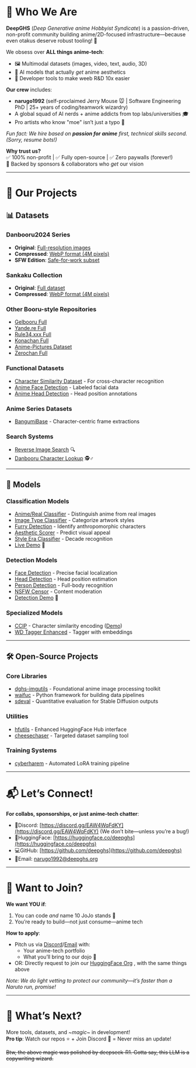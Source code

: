 
# 🌟 Who We Are  

**DeepGHS** (*Deep Generative anime Hobbyist Syndicate*) is a passion-driven, non-profit community building anime/2D-focused infrastructure—because even otakus deserve robust tooling! 🎨  

We obsess over **ALL things anime-tech**:  
- 🖼️ Multimodal datasets (images, video, text, audio, 3D)  
- 🤖 AI models that actually *get* anime aesthetics  
- 🔧 Developer tools to make weeb R&D 10x easier  

**Our crew** includes:  
- **narugo1992** (self-proclaimed Jerry Mouse 🐭 | Software Engineering PhD | 25+ years of coding/teamwork wizardry)  
- A global squad of AI nerds + anime addicts from top labs/universities 🎓  
- Pro artists who know "moe" isn’t just a typo 🎨  

*Fun fact: We hire based on* ***passion for anime*** *first, technical skills second. (Sorry, resume bots!)*  

**Why trust us?**  
✅ 100% non-profit | ✅ Fully open-source | ✅ Zero paywalls (forever!)  
💖 Backed by sponsors & collaborators who *get* our vision  

---

# 🚀 Our Projects

## 📊 Datasets

### **Danbooru2024 Series**  
- **Original**: [Full-resolution images](https://huggingface.co/datasets/deepghs/danbooru2024)  
- **Compressed**: [WebP format (4M pixels)](https://huggingface.co/datasets/deepghs/danbooru2024-webp-4Mpixel)  
- **SFW Edition**: [Safe-for-work subset](https://huggingface.co/datasets/deepghs/danbooru2024-sfw)  

### **Sankaku Collection**  
- **Original**: [Full dataset](https://huggingface.co/datasets/deepghs/sankaku_full)  
- **Compressed**: [WebP format (4M pixels)](https://huggingface.co/datasets/deepghs/sankaku-webp-4Mpixel)  

### **Other Booru-style Repositories**  
- [Gelbooru Full](https://huggingface.co/datasets/deepghs/gelbooru_full)  
- [Yande.re Full](https://huggingface.co/datasets/deepghs/yande_full)  
- [Rule34.xxx Full](https://huggingface.co/datasets/deepghs/rule34_full)  
- [Konachan Full](https://huggingface.co/datasets/deepghs/konachan_full)  
- [Anime-Pictures Dataset](https://huggingface.co/datasets/deepghs/anime_pictures_full)  
- [Zerochan Full](https://huggingface.co/datasets/deepghs/zerochan_full)  

### **Functional Datasets**  
- [Character Similarity Dataset](https://huggingface.co/datasets/deepghs/character_similarity) - For cross-character recognition  
- [Anime Face Detection](https://huggingface.co/datasets/deepghs/anime_face_detection) - Labeled facial data  
- [Anime Head Detection](https://huggingface.co/datasets/deepghs/anime_head_detection) - Head position annotations  

### **Anime Series Datasets**  
- [BangumiBase](https://huggingface.co/BangumiBase) - Character-centric frame extractions  

### **Search Systems**  
- [Reverse Image Search](https://huggingface.co/spaces/deepghs/search_image_by_image) 🔍  
- [Danbooru Character Lookup](https://huggingface.co/spaces/deepghs/danbooru_character_search) 🕵️♂️  

---

## 🤖 Models

### **Classification Models**  
- [Anime/Real Classifier](https://huggingface.co/deepghs/anime_real_cls) - Distinguish anime from real images  
- [Image Type Classifier](https://huggingface.co/deepghs/anime_classification) - Categorize artwork styles  
- [Furry Detection](https://huggingface.co/deepghs/anime_furry) - Identify anthropomorphic characters  
- [Aesthetic Scorer](https://huggingface.co/deepghs/anime_aesthetic) - Predict visual appeal  
- [Style Era Classifier](https://huggingface.co/deepghs/anime_style_ages) - Decade recognition  
- [Live Demo](https://huggingface.co/spaces/deepghs/anime_image_classification) 🧪  

### **Detection Models**  
- [Face Detection](https://huggingface.co/deepghs/anime_face_detection) - Precise facial localization  
- [Head Detection](https://huggingface.co/deepghs/anime_head_detection) - Head position estimation  
- [Person Detection](https://huggingface.co/deepghs/anime_person_detection) - Full-body recognition  
- [NSFW Censor](https://huggingface.co/deepghs/anime_censor_detection) - Content moderation  
- [Detection Demo](https://huggingface.co/spaces/deepghs/anime_object_detection) 🎯  

### **Specialized Models**  
- [CCIP](https://huggingface.co/deepghs/ccip) - Character similarity encoding ([Demo](https://huggingface.co/spaces/deepghs/ccip))  
- [WD Tagger Enhanced](https://huggingface.co/deepghs/wd14_tagger_with_embeddings) - Tagger with embeddings  

---

## 🛠️ Open-Source Projects

### **Core Libraries**  
- [dghs-imgutils](https://github.com/deepghs/imgutils) - Foundational anime image processing toolkit  
- [waifuc](https://github.com/deepghs/waifuc) - Python framework for building data pipelines  
- [sdeval](https://github.com/deepghs/sdeval) - Quantitative evaluation for Stable Diffusion outputs  

### **Utilities**  
- [hfutils](https://github.com/deepghs/hfutils) - Enhanced HuggingFace Hub interface  
- [cheesechaser](https://github.com/deepghs/cheesechaser) - Targeted dataset sampling tool  

### **Training Systems**  
- [cyberharem](https://github.com/deepghs/cyberharem) - Automated LoRA training pipeline  

---

# 📬 Let’s Connect!  

**For collabs, sponsorships, or just anime-tech chatter**: 

- 💬Discord: [https://discord.gg/EAW4WqFdKY](https://discord.gg/EAW4WqFdKY)  (We don’t bite—unless you’re a bug!)  
- 🤗HuggingFace: [https://huggingface.co/deepghs](https://huggingface.co/deepghs)  
- 💻GitHub: [https://github.com/deepghs](https://github.com/deepghs)  
- 📧Email: [narugo1992@deepghs.org](mailto:narugo1992@deepghs.org)  

---

# 🎯 Want to Join?  

**We want YOU if**:  
1. You can code *and* name 10 JoJo stands 💪  
2. You’re ready to build—not just consume—anime tech  

**How to apply**:  
- Pitch us via [Discord](https://discord.gg/EAW4WqFdKY)/[Email](narugo1992@deepghs.org) with:  
  - Your anime-tech portfolio  
  - What you’ll bring to our dojo 🥋  
- OR: Directly request to join our [HuggingFace Org](https://huggingface.co/deepghs) , with the same things above

*Note: We do light vetting to protect our community—it’s faster than a Naruto run, promise!*  

---

# 🔮 What’s Next?  

More tools, datasets, and *~magic~* in development!  
**Pro tip**: Watch our repos ⭐ + Join Discord 👀 = Never miss an update!  

~~Btw, the above magic was polished by deepseek-R1. Gotta say, this LLM is a copywriting wizard.~~
